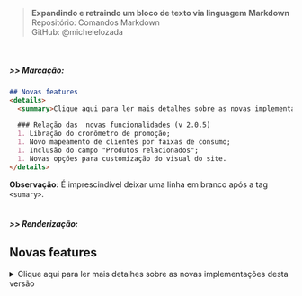 > **Expandindo e retraindo um bloco de texto via linguagem Markdown**      
> Repositório: Comandos Markdown  
> GitHub: @michelelozada
&nbsp;
     
&nbsp; 
##### >> Marcação: 
```markdown
## Novas features
<details>
  <summary>Clique aqui para ler mais detalhes sobre as novas implementações desta versão</summary>
  
  ### Relação das  novas funcionalidades (v 2.0.5)
  1. Libração do cronômetro de promoção; 
  1. Novo mapeamento de clientes por faixas de consumo;  
  1. Inclusão do campo "Produtos relacionados";
  1. Novas opções para customização do visual do site.
</details>
```
**Observação:** É imprescindível deixar uma linha em branco após a tag `<sumary>`.  
&nbsp;
&nbsp; 
##### >> Renderização: 
## Novas features
<details>
  <summary>Clique aqui para ler mais detalhes sobre as novas implementações desta versão</summary>
  
  ### Relação das  novas funcionalidades (v 2.0.5)
  1. Libração do cronômetro de promoção; 
  1. Novo mapeamento de clientes por faixas de consumo;  
  1. Inclusão do campo "Produtos relacionados";
  1. Novas opções para customização do visual do site.
</details>